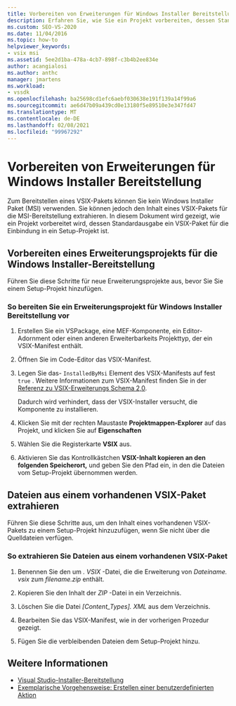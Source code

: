 ```yaml
---
title: Vorbereiten von Erweiterungen für Windows Installer Bereitstellung | Microsoft-Dokumentation
description: Erfahren Sie, wie Sie ein Projekt vorbereiten, dessen Standardausgabe ein VSIX-Paket für die Einbindung in ein Setup-Projekt ist.
ms.custom: SEO-VS-2020
ms.date: 11/04/2016
ms.topic: how-to
helpviewer_keywords:
- vsix msi
ms.assetid: 5ee2d1ba-478a-4cb7-898f-c3b4b2ee834e
author: acangialosi
ms.author: anthc
manager: jmartens
ms.workload:
- vssdk
ms.openlocfilehash: ba25698cd1efc6aebf030638e191f139a14f99a6
ms.sourcegitcommit: ae6d47b09a439cd0e13180f5e89510e3e347fd47
ms.translationtype: MT
ms.contentlocale: de-DE
ms.lasthandoff: 02/08/2021
ms.locfileid: "99967292"
---
```

# <a name="prepare-extensions-for-windows-installer-deployment"></a>Vorbereiten von Erweiterungen für Windows Installer Bereitstellung
Zum Bereitstellen eines VSIX-Pakets können Sie kein Windows Installer Paket (MSI) verwenden. Sie können jedoch den Inhalt eines VSIX-Pakets für die MSI-Bereitstellung extrahieren. In diesem Dokument wird gezeigt, wie ein Projekt vorbereitet wird, dessen Standardausgabe ein VSIX-Paket für die Einbindung in ein Setup-Projekt ist.

## <a name="prepare-an-extension-project-for-windows-installer-deployment"></a>Vorbereiten eines Erweiterungsprojekts für die Windows Installer-Bereitstellung
 Führen Sie diese Schritte für neue Erweiterungsprojekte aus, bevor Sie Sie einem Setup-Projekt hinzufügen.

### <a name="to-prepare-an-extension-project-for-windows-installer-deployment"></a>So bereiten Sie ein Erweiterungsprojekt für Windows Installer Bereitstellung vor

1. Erstellen Sie ein VSPackage, eine MEF-Komponente, ein Editor-Adornment oder einen anderen Erweiterbarkeits Projekttyp, der ein VSIX-Manifest enthält.

2. Öffnen Sie im Code-Editor das VSIX-Manifest.

3. Legen Sie das- `InstalledByMsi` Element des VSIX-Manifests auf fest `true` . Weitere Informationen zum VSIX-Manifest finden Sie in der [Referenz zu VSIX-Erweiterungs Schema 2,0](../extensibility/vsix-extension-schema-2-0-reference.md).

     Dadurch wird verhindert, dass der VSIX-Installer versucht, die Komponente zu installieren.

4. Klicken Sie mit der rechten Maustaste **Projektmappen-Explorer** auf das Projekt, und klicken Sie auf **Eigenschaften**

5. Wählen Sie die Registerkarte **VSIX** aus.

6. Aktivieren Sie das Kontrollkästchen **VSIX-Inhalt kopieren an den folgenden Speicherort,** und geben Sie den Pfad ein, in den die Dateien vom Setup-Projekt übernommen werden.

## <a name="extract-files-from-an-existing-vsix-package"></a>Dateien aus einem vorhandenen VSIX-Paket extrahieren
 Führen Sie diese Schritte aus, um den Inhalt eines vorhandenen VSIX-Pakets zu einem Setup-Projekt hinzuzufügen, wenn Sie nicht über die Quelldateien verfügen.

### <a name="to-extract-files-from-an-existing-vsix-package"></a>So extrahieren Sie Dateien aus einem vorhandenen VSIX-Paket

1. Benennen Sie den um *. VSIX* -Datei, die die Erweiterung von *Dateiname. vsix* zum *filename.zip* enthält.

2. Kopieren Sie den Inhalt der *ZIP* -Datei in ein Verzeichnis.

3. Löschen Sie die Datei *[Content_Types]. XML* aus dem Verzeichnis.

4. Bearbeiten Sie das VSIX-Manifest, wie in der vorherigen Prozedur gezeigt.

5. Fügen Sie die verbleibenden Dateien dem Setup-Projekt hinzu.

## <a name="see-also"></a>Weitere Informationen
- [Visual Studio-Installer-Bereitstellung](/previous-versions/2kt85ked(v=vs.120))
- [Exemplarische Vorgehensweise: Erstellen einer benutzerdefinierten Aktion](/previous-versions/visualstudio/visual-studio-2010/d9k65z2d(v=vs.100))